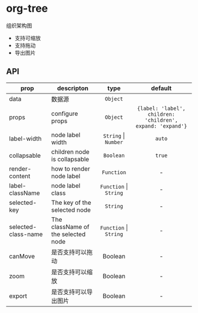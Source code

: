 # org-tree
组织架构图
* 支持可缩放
* 支持拖动
* 导出图片





## API

  prop              | descripton                              | type                   | default
  ------------------|-----------------------------------------|:----------------------:|:---------------------------------------------------------:
  data              |         数据源                               | `Object`               |
  props             |  configure props                        | `Object`               | `{label: 'label', children: 'children', expand: 'expand'}`
  label-width        |  node label width                       | `String` \| `Number`   | `auto`
  collapsable       |  children node is collapsable           | `Boolean`              | `true`
  render-content     |  how to render node label               | `Function`             |     -
  label-className    |  node label class                       | `Function` \| `String` |     -
  selected-key       |  The key of the selected node           | `String`               |     -
  selected-class-name |  The className of the selected node     | `Function` \| `String` |     -
    canMove |  是否支持可以拖动     | Boolean|     -
    zoom | 是否支持可以缩放    | Boolean|     -
    export | 是否支持可以导出图片    | Boolean|     -










